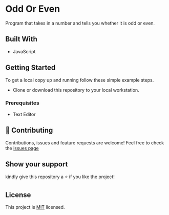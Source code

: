 # Odd Or Even
 
Program that takes in a number and tells you whether it is odd or even.

## Built With
- JavaScript

## Getting Started

To get a local copy up and running follow these simple example steps.
- Clone or download this repository to your local workstation.

### Prerequisites
- Text Editor 

## :handshake: Contributing
Contributions, issues and feature requests are welcome!
Feel free to check the [issues page](https://github.com/Hlamulo-Mav/Simple_Calculator/issues)

## Show your support

kindly give this repository a :star: if you like the project!

## License

This project is [MIT](https://github.com/git/git-scm.com/blob/main/MIT-LICENSE.txt) licensed.